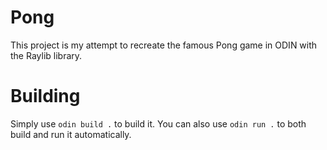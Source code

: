 # Pong
This project is my attempt to recreate the famous Pong game in ODIN with the Raylib library.

# Building
Simply use ``odin build .`` to build it.
You can also use ``odin run .`` to both build and run it automatically.
